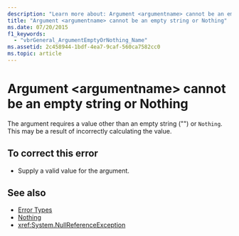 ```yaml
---
description: "Learn more about: Argument <argumentname> cannot be an empty string or Nothing"
title: "Argument <argumentname> cannot be an empty string or Nothing"
ms.date: 07/20/2015
f1_keywords: 
  - "vbrGeneral_ArgumentEmptyOrNothing_Name"
ms.assetid: 2c458944-1bdf-4ea7-9caf-560ca7582cc0
ms.topic: article
---
```

# Argument \<argumentname> cannot be an empty string or Nothing

The argument requires a value other than an empty string ("") or `Nothing`. This may be a result of incorrectly calculating the value.  
  
## To correct this error  
  
- Supply a valid value for the argument.  
  
## See also

- [Error Types](../programming-guide/language-features/error-types.md)
- [Nothing](../language-reference/nothing.md)
- <xref:System.NullReferenceException>
